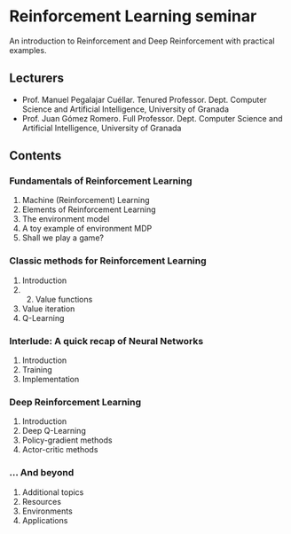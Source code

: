 # Reinforcement Learning seminar

An introduction to Reinforcement and Deep Reinforcement with practical examples.

## Lecturers
  - Prof. Manuel Pegalajar Cuéllar. Tenured Professor. Dept. Computer Science and Artificial Intelligence, University of Granada
  - Prof. Juan Gómez Romero. Full Professor. Dept. Computer Science and Artificial Intelligence, University of Granada

## Contents

### Fundamentals of Reinforcement Learning

1. Machine (Reinforcement) Learning
2. Elements of Reinforcement Learning
3. The environment model
4. A toy example of environment MDP
5. Shall we play a game?

### Classic methods for Reinforcement Learning

1. Introduction
2. 2. Value functions
3. Value iteration
4. Q-Learning

### Interlude: A quick recap of Neural Networks

1. Introduction
2. Training
3. Implementation

### Deep Reinforcement Learning

1. Introduction
2. Deep Q-Learning
3. Policy-gradient methods
4. Actor-critic methods

### ... And beyond

1. Additional topics
2. Resources
3. Environments
4. Applications
